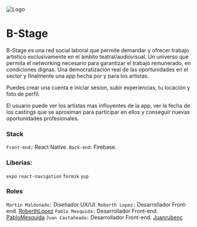 ![Logo](https://i.imgur.com/CRH5Tnh.png)

# B-Stage

B-Stage es una red social laboral que permite demandar y ofrecer trabajo artistico exclusivamente en el ámbito teatral/audiovisual. Un universo que permita el networking necesario para garantizar el trabajo remunerado, en condiciones dignas. Una democratización real de las oportunidades en el sector y finalmente una app hecha por y para los artistas.

Puedes crear una cuenta e iniciar sesion, subir experiencias, tu locación y foto de perfil.

El usuario puede ver los artistas mas influyentes de la app, ver la fecha de los castings que se aproximan para participar en ellos y conseguir nuevas oportunidades profesionales.

### Stack

`Front-end:` React Native.
`Back-end`: Firebase.

### Liberías:

`expo`
`react-navigation`
`formik`
`yup`

### Roles

`Martin Maldonado:` Diseñador UX/UI.
`Roberth Lopez:` Desarrollador Front-end. [RoberthLopez](https://github.com/RoberthLopez)
`Pablo Mesquida:` Desarrollador Front-end. [PabloMesquida](https://github.com/PabloMesquida)
`Juan Castañeada:` Desarrollador Front-end. [Juanrubenc](https://github.com/Juanrubenc)
